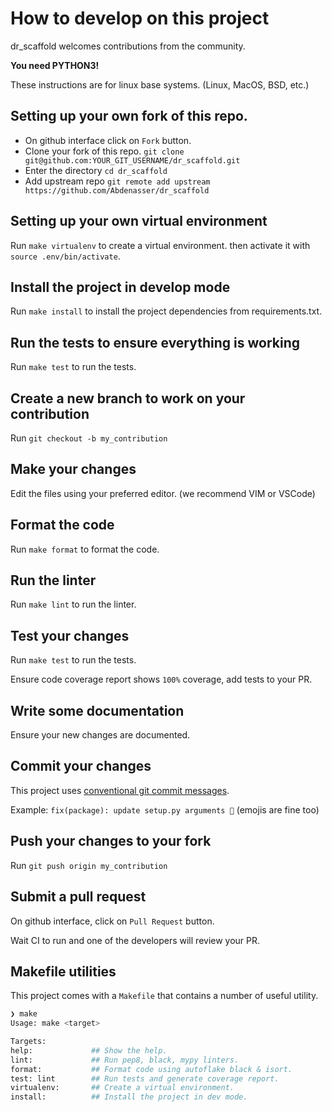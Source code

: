 # How to develop on this project

dr_scaffold welcomes contributions from the community.

**You need PYTHON3!**

These instructions are for linux base systems. (Linux, MacOS, BSD, etc.)

## Setting up your own fork of this repo.

- On github interface click on `Fork` button.
- Clone your fork of this repo. `git clone git@github.com:YOUR_GIT_USERNAME/dr_scaffold.git`
- Enter the directory `cd dr_scaffold`
- Add upstream repo `git remote add upstream https://github.com/Abdenasser/dr_scaffold`

## Setting up your own virtual environment

Run `make virtualenv` to create a virtual environment.
then activate it with `source .env/bin/activate`.

## Install the project in develop mode

Run `make install` to install the project dependencies from requirements.txt.

## Run the tests to ensure everything is working

Run `make test` to run the tests.

## Create a new branch to work on your contribution

Run `git checkout -b my_contribution`

## Make your changes

Edit the files using your preferred editor. (we recommend VIM or VSCode)

## Format the code

Run `make format` to format the code.

## Run the linter

Run `make lint` to run the linter.

## Test your changes

Run `make test` to run the tests.

Ensure code coverage report shows `100%` coverage, add tests to your PR.

## Write some documentation

Ensure your new changes are documented.

## Commit your changes

This project uses [conventional git commit messages](https://www.conventionalcommits.org/en/v1.0.0/).

Example: `fix(package): update setup.py arguments 🎉` (emojis are fine too)

## Push your changes to your fork

Run `git push origin my_contribution`

## Submit a pull request

On github interface, click on `Pull Request` button.

Wait CI to run and one of the developers will review your PR.

## Makefile utilities

This project comes with a `Makefile` that contains a number of useful utility.

```bash
❯ make
Usage: make <target>

Targets:
help:             ## Show the help.
lint:             ## Run pep8, black, mypy linters.
format:           ## Format code using autoflake black & isort.
test: lint        ## Run tests and generate coverage report.
virtualenv:       ## Create a virtual environment.
install:          ## Install the project in dev mode.
```
